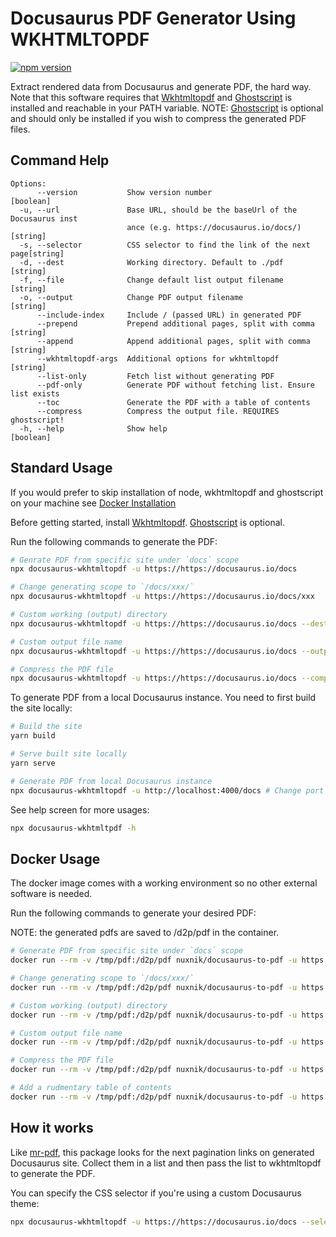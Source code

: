# Docusaurus PDF Generator Using WKHTMLTOPDF

[![npm version](https://img.shields.io/npm/v/docusaurus-wkhtmltopdf.svg?style=flat)](https://www.npmjs.com/package/docusaurus-wkhtmltopdf)

Extract rendered data from Docusaurus and generate PDF, the hard way. Note that this software requires that [Wkhtmltopdf](https://wkhtmltopdf.org) and [Ghostscript](https://www.ghostscript.com/) is installed and reachable in your PATH variable. NOTE: [Ghostscript](https://www.ghostscript.com/) is optional and should only be installed if you wish to compress the generated PDF files.

## Command Help

```
Options:
      --version           Show version number                          [boolean]
  -u, --url               Base URL, should be the baseUrl of the Docusaurus inst
                          ance (e.g. https://docusaurus.io/docs/)       [string]
  -s, --selector          CSS selector to find the link of the next page[string]
  -d, --dest              Working directory. Default to ./pdf           [string]
  -f, --file              Change default list output filename           [string]
  -o, --output            Change PDF output filename                    [string]
      --include-index     Include / (passed URL) in generated PDF
      --prepend           Prepend additional pages, split with comma    [string]
      --append            Append additional pages, split with comma     [string]
      --wkhtmltopdf-args  Additional options for wkhtmltopdf            [string]
      --list-only         Fetch list without generating PDF
      --pdf-only          Generate PDF without fetching list. Ensure list exists
      --toc               Generate the PDF with a table of contents
      --compress          Compress the output file. REQUIRES ghostscript!
  -h, --help              Show help                                    [boolean]
```

## Standard Usage

If you would prefer to skip installation of node, wkhtmltopdf and ghostscript on your machine see [Docker Installation](#docker-usage)

Before getting started, install [Wkhtmltopdf](https://wkhtmltopdf.org). [Ghostscript](https://www.ghostscript.com/) is optional.

Run the following commands to generate the PDF:

```bash
# Genrate PDF from specific site under `docs` scope
npx docusaurus-wkhtmltopdf -u https://https://docusaurus.io/docs

# Change generating scope to `/docs/xxx/`
npx docusaurus-wkhtmltopdf -u https://https://docusaurus.io/docs/xxx

# Custom working (output) directory
npx docusaurus-wkhtmltopdf -u https://https://docusaurus.io/docs --dest ./pdf-output

# Custom output file name
npx docusaurus-wkhtmltopdf -u https://https://docusaurus.io/docs --output docs.pdf

# Compress the PDF file
npx docusaurus-wkhtmltopdf -u https://https://docusaurus.io/docs --compress
```

To generate PDF from a local Docusaurus instance. You need to first build the site locally:

```bash
# Build the site
yarn build

# Serve built site locally
yarn serve

# Generate PDF from local Docusaurus instance
npx docusaurus-wkhtmltopdf -u http://localhost:4000/docs # Change port to your serving port
```

See help screen for more usages:

```bash
npx docusaurus-wkhtmltpdf -h
```

## Docker Usage

The docker image comes with a working environment so no other external software is needed.

Run the following commands to generate your desired PDF:

NOTE: the generated pdfs are saved to /d2p/pdf in the container.

```bash
# Generate PDF from specific site under `docs` scope 
docker run --rm -v /tmp/pdf:/d2p/pdf nuxnik/docusaurus-to-pdf -u https://https://docusaurus.io/docs

# Change generating scope to `/docs/xxx/`
docker run --rm -v /tmp/pdf:/d2p/pdf nuxnik/docusaurus-to-pdf -u https://https://docusaurus.io/docs/xxx

# Custom working (output) directory
docker run --rm -v /tmp/pdf:/d2p/pdf nuxnik/docusaurus-to-pdf -u https://https://docusaurus.io/docs --dest ./pdf-output

# Custom output file name
docker run --rm -v /tmp/pdf:/d2p/pdf nuxnik/docusaurus-to-pdf -u https://https://docusaurus.io/docs --output docs.pdf

# Compress the PDF file
docker run --rm -v /tmp/pdf:/d2p/pdf nuxnik/docusaurus-to-pdf -u https://https://docusaurus.io/docs --compress

# Add a rudmentary table of contents
docker run --rm -v /tmp/pdf:/d2p/pdf nuxnik/docusaurus-to-pdf -u https://https://docusaurus.io/docs --toc
```

## How it works

Like [mr-pdf](https://github.com/kohheepeace/mr-pdf), this package looks for the next pagination links on generated Docusaurus site. Collect them in a list and then pass the list to wkhtmltopdf to generate the PDF.

You can specify the CSS selector if you're using a custom Docusaurus theme:

```bash
npx docusaurus-wkhtmltopdf -u https://https://docusaurus.io/docs --selector 'nav.custom-pagination-item--next > a'
```

